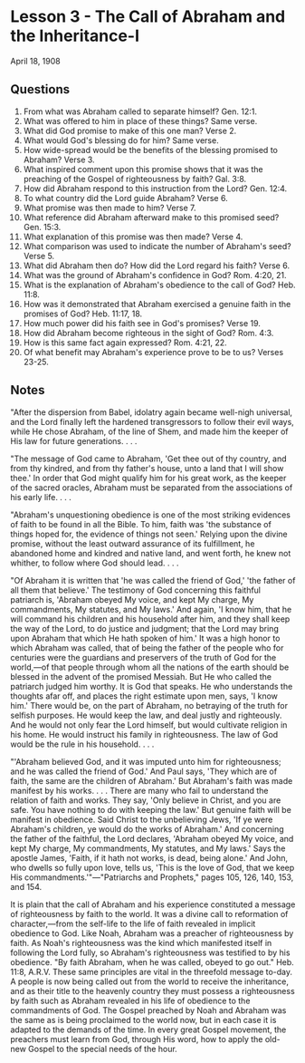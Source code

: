 # Lesson 3 - The Call of Abraham and the Inheritance-I

April 18, 1908

## Questions

1. From what was Abraham called to separate himself? Gen. 12:1.
2. What was offered to him in place of these things? Same verse.
3. What did God promise to make of this one man? Verse 2.
4. What would God's blessing do for him? Same verse.
5. How wide-spread would be the benefits of the blessing promised to Abraham? Verse 3.
6. What inspired comment upon this promise shows that it was the preaching of the Gospel of righteousness by faith? Gal. 3:8.
7. How did Abraham respond to this instruction from the Lord? Gen. 12:4.
8. To what country did the Lord guide Abraham? Verse 6.
9. What promise was then made to him? Verse 7.
10. What reference did Abraham afterward make to this promised seed? Gen. 15:3.
11. What explanation of this promise was then made? Verse 4.
12. What comparison was used to indicate the number of Abraham's seed? Verse 5.
13. What did Abraham then do? How did the Lord regard his faith? Verse 6.
14. What was the ground of Abraham's confidence in God? Rom. 4:20, 21.
15. What is the explanation of Abraham's obedience to the call of God? Heb. 11:8.
16. How was it demonstrated that Abraham exercised a genuine faith in the promises of God? Heb. 11:17, 18.
17. How much power did his faith see in God's promises? Verse 19.
18. How did Abraham become righteous in the sight of God? Rom. 4:3.
19. How is this same fact again expressed? Rom. 4:21, 22.
20. Of what benefit may Abraham's experience prove to be to us? Verses 23-25.

## Notes

"After the dispersion from Babel, idolatry again became well-nigh universal, and the Lord finally left the hardened transgressors to follow their evil ways, while He chose Abraham, of the line of Shem, and made him the keeper of His law for future generations. . . .

"The message of God came to Abraham, 'Get thee out of thy country, and from thy kindred, and from thy father's house, unto a land that I will show thee.' In order that God might qualify him for his great work, as the keeper of the sacred oracles, Abraham must be separated from the associations of his early life. . . .

"Abraham's unquestioning obedience is one of the most striking evidences of faith to be found in all the Bible. To him, faith was 'the substance of things hoped for, the evidence of things not seen.' Relying upon the divine promise, without the least outward assurance of its fulfillment, he abandoned home and kindred and native land, and went forth, he knew not whither, to follow where God should lead. . . .

"Of Abraham it is written that 'he was called the friend of God,' 'the father of all them that believe.' The testimony of God concerning this faithful patriarch is, 'Abraham obeyed My voice, and kept My charge, My commandments, My statutes, and My laws.' And again, 'I know him, that he will command his children and his household after him, and they shall keep the way of the Lord, to do justice and judgment; that the Lord may bring upon Abraham that which He hath spoken of him.' It was a high honor to which Abraham was called, that of being the father of the people who for centuries were the guardians and preservers of the truth of God for the world,—of that people through whom all the nations of the earth should be blessed in the advent of the promised Messiah. But He who called the patriarch judged him worthy. It is God that speaks. He who understands the thoughts afar off, and places the right estimate upon men, says, 'I know him.' There would be, on the part of Abraham, no betraying of the truth for selfish purposes. He would keep the law, and deal justly and righteously. And he would not only fear the Lord himself, but would cultivate religion in his home. He would instruct his family in righteousness. The law of God would be the rule in his household. . . .

"'Abraham believed God, and it was imputed unto him for righteousness; and he was called the friend of God.' And Paul says, 'They which are of faith, the same are the children of Abraham.' But Abraham's faith was made manifest by his works. . . . There are many who fail to understand the relation of faith and works. They say, 'Only believe in Christ, and you are safe. You have nothing to do with keeping the law.' But genuine faith will be manifest in obedience. Said Christ to the unbelieving Jews, 'If ye were Abraham's children, ye would do the works of Abraham.' And concerning the father of the faithful, the Lord declares, 'Abraham obeyed My voice, and kept My charge, My commandments, My statutes, and My laws.' Says the apostle James, 'Faith, if it hath not works, is dead, being alone.' And John, who dwells so fully upon love, tells us, 'This is the love of God, that we keep His commandments.'"—"Patriarchs and Prophets," pages 105, 126, 140, 153, and 154.

It is plain that the call of Abraham and his experience constituted a message of righteousness by faith to the world. It was a divine call to reformation of character,—from the self-life to the life of faith revealed in implicit obedience to God. Like Noah, Abraham was a preacher of righteousness by faith. As Noah's righteousness was the kind which manifested itself in following the Lord fully, so Abraham's righteousness was testified to by his obedience. "By faith Abraham, when he was called, obeyed to go out." Heb. 11:8, A.R.V. These same principles are vital in the threefold message to-day. A people is now being called out from the world to receive the inheritance, and as their title to the heavenly country they must possess a righteousness by faith such as Abraham revealed in his life of obedience to the commandments of God. The Gospel preached by Noah and Abraham was the same as is being proclaimed to the world now, but in each case it is adapted to the demands of the time. In every great Gospel movement, the preachers must learn from God, through His word, how to apply the old-new Gospel to the special needs of the hour.